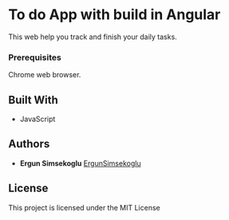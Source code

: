 # To do App with build in Angular

This web help you track and finish your daily tasks.

### Prerequisites

Chrome web browser.

## Built With

* JavaScript

## Authors

* **Ergun Simsekoglu** 
 [ErgunSimsekoglu](https://github.com/ergunsimsekoglu)

## License

This project is licensed under the MIT License 

